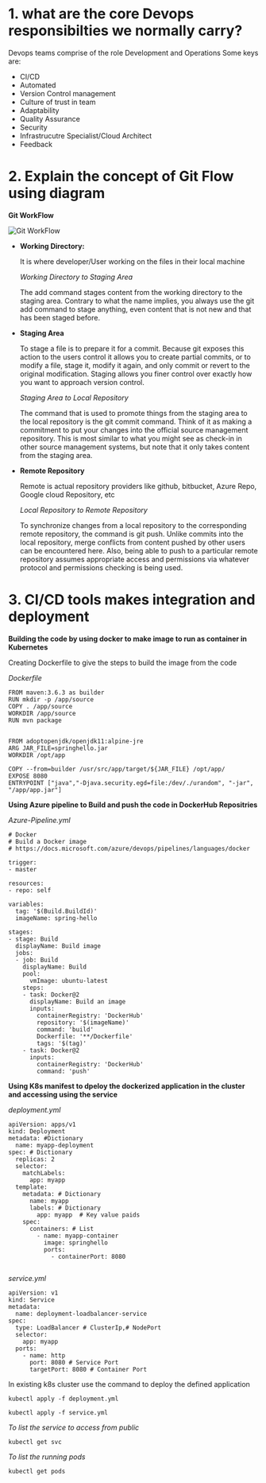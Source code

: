 # 1. what are the core Devops responsibilties we normally carry?

Devops teams comprise of the role Development and Operations
Some keys are:
* CI/CD
* Automated
* Version Control management
* Culture of trust in team
* Adaptability
* Quality Assurance
* Security
* Infrastrucutre Specialist/Cloud Architect
* Feedback


# 2. Explain the concept of Git Flow using diagram

**Git WorkFlow**

![Git WorkFlow](https://i1.wp.com/iot4beginners.com/wp-content/uploads/2020/05/Screenshot-134.png?fit=1024%2C629&ssl=1)

* **Working Directory:** 

    It is where developer/User working on the files in their local machine

    *Working Directory to Staging Area*

    The add command stages content from the working directory to the staging area. Contrary to what the name implies, you always use the git add command to stage anything, even content that is not new and that has been staged before.

* **Staging Area**

    To stage a file is to prepare it for a commit. Because git exposes this action to the users control it allows you to create partial commits, or to modify a file, stage it, modify it again, and only commit or revert to the original modification. Staging allows you finer control over exactly how you want to approach version control.

    *Staging Area to Local Repository*

    The command that is used to promote things from the staging area to the local repository is the git commit command. Think of it as making a commitment to put your changes into the official source management repository. This is most similar to what you might see as check-in in other source management systems, but note that it only takes content from the staging area.

* **Remote Repository**

    Remote is actual repository providers like github, bitbucket, Azure Repo, Google cloud Repository, etc

    *Local Repository to Remote Repository*

    To synchronize changes from a local repository to the corresponding remote repository, the command is git push. Unlike commits into the local repository, merge conflicts from content pushed by other users can be encountered here. Also, being able to push to a particular remote repository assumes appropriate access and permissions via whatever protocol and permissions checking is being used.


# 3. CI/CD tools makes integration and deployment

__Building the code by using docker to make image to run as container in Kubernetes__

Creating Dockerfile to give the steps to build the image from the code

*Dockerfile*

```
FROM maven:3.6.3 as builder
RUN mkdir -p /app/source
COPY . /app/source
WORKDIR /app/source
RUN mvn package


FROM adoptopenjdk/openjdk11:alpine-jre
ARG JAR_FILE=springhello.jar
WORKDIR /opt/app

COPY --from=builder /usr/src/app/target/${JAR_FILE} /opt/app/
EXPOSE 8080
ENTRYPOINT ["java","-Djava.security.egd=file:/dev/./urandom", "-jar", "/app/app.jar"]

```

__Using Azure pipeline to Build and push the code in DockerHub Repositries__

*Azure-Pipeline.yml*

```
# Docker
# Build a Docker image
# https://docs.microsoft.com/azure/devops/pipelines/languages/docker

trigger:
- master

resources:
- repo: self

variables:
  tag: '$(Build.BuildId)'
  imageName: spring-hello

stages:
- stage: Build
  displayName: Build image
  jobs:
  - job: Build
    displayName: Build
    pool:
      vmImage: ubuntu-latest
    steps:
    - task: Docker@2
      displayName: Build an image
      inputs:
        containerRegistry: 'DockerHub'
        repository: '$(imageName)'
        command: 'build'
        Dockerfile: '**/Dockerfile'
        tags: '$(tag)'
    - task: Docker@2
      inputs:
        containerRegistry: 'DockerHub'
        command: 'push'

```

__Using K8s manifest to dpeloy the dockerized application in the cluster and accessing using the service__

*deployment.yml*

```
apiVersion: apps/v1
kind: Deployment 
metadata: #Dictionary
  name: myapp-deployment
spec: # Dictionary
  replicas: 2
  selector:
    matchLabels:
      app: myapp
  template:  
    metadata: # Dictionary
      name: myapp
      labels: # Dictionary
        app: myapp  # Key value paids
    spec:
      containers: # List
        - name: myapp-container
          image: springhello
          ports: 
            - containerPort: 8080
    
```

*service.yml*

```
apiVersion: v1
kind: Service 
metadata:
  name: deployment-loadbalancer-service
spec:
  type: LoadBalancer # ClusterIp,# NodePort
  selector:
    app: myapp
  ports: 
    - name: http
      port: 8080 # Service Port
      targetPort: 8080 # Container Port

```

In existing k8s cluster use the command to deploy the defined application

```
kubectl apply -f deployment.yml
```

```
kubectl apply -f service.yml
```
_To list the service to access from public_
```
kubectl get svc  
```
_To list the running pods_

```
kubectl get pods
```
